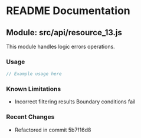 # README Documentation

## Module: src/api/resource_13.js

This module handles logic errors operations.

### Usage

```javascript
// Example usage here
```

### Known Limitations

- Incorrect filtering results Boundary conditions fail

### Recent Changes

- Refactored in commit 5b7f16d8
